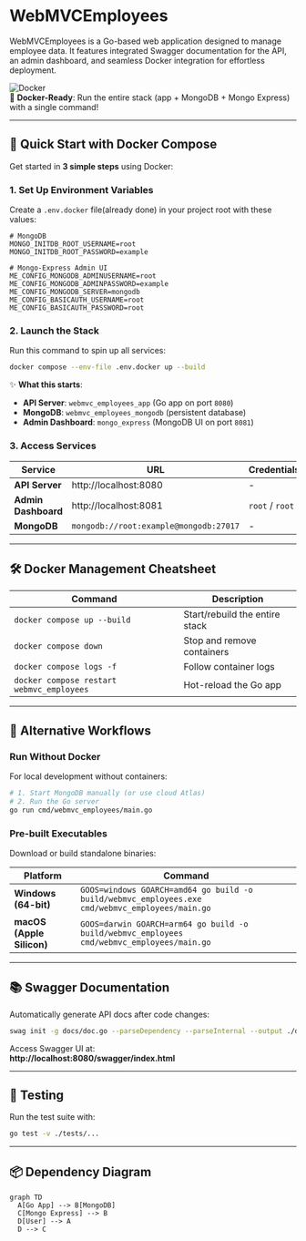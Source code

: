 # WebMVCEmployees

WebMVCEmployees is a Go-based web application designed to manage employee data. It features integrated Swagger documentation for the API, an admin dashboard, and seamless Docker integration for effortless deployment.

![Docker](https://img.shields.io/badge/Docker-✓-blue?logo=docker)  
🐳 **Docker-Ready**: Run the entire stack (app + MongoDB + Mongo Express) with a single command!

---

## 🚀 Quick Start with Docker Compose

Get started in **3 simple steps** using Docker:

### 1. **Set Up Environment Variables**

Create a `.env.docker` file(already done) in your project root with these values:

```env
# MongoDB
MONGO_INITDB_ROOT_USERNAME=root
MONGO_INITDB_ROOT_PASSWORD=example

# Mongo-Express Admin UI
ME_CONFIG_MONGODB_ADMINUSERNAME=root
ME_CONFIG_MONGODB_ADMINPASSWORD=example
ME_CONFIG_MONGODB_SERVER=mongodb
ME_CONFIG_BASICAUTH_USERNAME=root
ME_CONFIG_BASICAUTH_PASSWORD=root
```

### 2. **Launch the Stack**

Run this command to spin up all services:

```bash
docker compose --env-file .env.docker up --build
```

✨ **What this starts**:

- **API Server**: `webmvc_employees_app` (Go app on port `8080`)
- **MongoDB**: `webmvc_employees_mongodb` (persistent database)
- **Admin Dashboard**: `mongo_express` (MongoDB UI on port `8081`)

### 3. **Access Services**

| Service             | URL                                    | Credentials     |
| ------------------- | -------------------------------------- | --------------- |
| **API Server**      | http://localhost:8080                  | -               |
| **Admin Dashboard** | http://localhost:8081                  | `root` / `root` |
| **MongoDB**         | `mongodb://root:example@mongodb:27017` | -               |

---

## 🛠️ Docker Management Cheatsheet

| Command                                   | Description                    |
| ----------------------------------------- | ------------------------------ |
| `docker compose up --build`               | Start/rebuild the entire stack |
| `docker compose down`                     | Stop and remove containers     |
| `docker compose logs -f`                  | Follow container logs          |
| `docker compose restart webmvc_employees` | Hot-reload the Go app          |

---

## 🔄 Alternative Workflows

### **Run Without Docker**

For local development without containers:

```bash
# 1. Start MongoDB manually (or use cloud Atlas)
# 2. Run the Go server
go run cmd/webmvc_employees/main.go
```

### **Pre-built Executables**

Download or build standalone binaries:

| Platform                  | Command                                                                                         |
| ------------------------- | ----------------------------------------------------------------------------------------------- |
| **Windows (64-bit)**      | `GOOS=windows GOARCH=amd64 go build -o build/webmvc_employees.exe cmd/webmvc_employees/main.go` |
| **macOS (Apple Silicon)** | `GOOS=darwin GOARCH=arm64 go build -o build/webmvc_employees cmd/webmvc_employees/main.go`      |

---

## 📚 Swagger Documentation

Automatically generate API docs after code changes:

```bash
swag init -g docs/doc.go --parseDependency --parseInternal --output ./docs
```

Access Swagger UI at:  
**http://localhost:8080/swagger/index.html**

---

## 🧪 Testing

Run the test suite with:

```bash
go test -v ./tests/...
```

---

## 📦 Dependency Diagram

```mermaid
graph TD
  A[Go App] --> B[MongoDB]
  C[Mongo Express] --> B
  D[User] --> A
  D --> C
```
